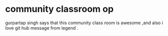 # community classroom op
gurpartap singh says that this community class room is awesome ,and also i love git hub
message from legend
.